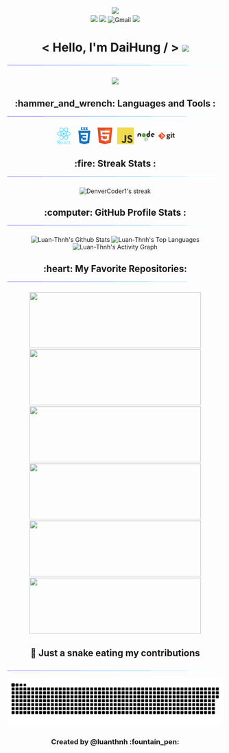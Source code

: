 <div id="header" align="center">
  <img src="https://media4.giphy.com/media/v1.Y2lkPTc5MGI3NjExOTNsd3J1aHRvODFneW1jNmpvYXlndjgya3RrNDZ5ZHNkODdjZGxibiZlcD12MV9pbnRlcm5hbF9naWZfYnlfaWQmY3Q9Zw/scZPhLqaVOM1qG4lT9/giphy.gif" width="300"/>
</div>

<div id="badges" align="center">
  <a href="http://facebook.com/daihung.dev/" style="text-decoration: none">
    <img src="https://img.shields.io/badge/Facebook-blue?style=for-the-badge&logo=facebook&logoColor=white"/>
  </a>
  
  <a href="https://drive.google.com/file/d/1KCrKMocsvZSbM1Y2DWgpiU2QhZ1N4PDd/view?usp=sharing" style="text-decoration: none">
    <img src="https://img.shields.io/badge/Zalo-blue?style=for-the-badge&logo=zalo&logoColor=white"/>
  </a>
  
  <a href="#" style="text-decoration: none">
    <img  alt="Gmail" src="https://img.shields.io/badge/Gmail-D14836?style=for-the-badge&logo=gmail&logoColor=white" title="daihung.dev@gmail.com"/>  
  </a>
  
  <a href="https://drive.google.com/file/d/1n4szqu_mIW4JgEz8HTxQk_CekPG3JH4D/view?usp=sharing" style="text-decoration: none">
    <img src="https://img.shields.io/badge/Instagram-red?style=for-the-badge&logo=instagram&logoColor=white"/>
  </a>

  <h1>
    < Hello, I'm DaiHung / >
    <img src="https://media.giphy.com/media/hvRJCLFzcasrR4ia7z/giphy.gif" width="30px"/>
    <img src="https://github.com/MLX15/MLX15/blob/master/a.gif" />
  </h1>
  
</div>


<div align="center">
  <img src="https://media2.giphy.com/media/v1.Y2lkPTc5MGI3NjExbGkzN25rYXg4eXdqN3M1MmdxcWlneng4d3V4bDE2NXB2ZHR6c2phZiZlcD12MV9pbnRlcm5hbF9naWZfYnlfaWQmY3Q9Zw/bGgsc5mWoryfgKBx1u/giphy.gif" width="500"/>
</div>


<h2 align="center">:hammer_and_wrench: Languages and Tools :<img src="https://github.com/MLX15/MLX15/blob/master/a.gif" /></h2>

<div align="center">
  <img src="https://github.com/devicons/devicon/blob/master/icons/react/react-original-wordmark.svg" title="React" alt="React" width="40" height="40"/>&nbsp;
  <img src="https://github.com/devicons/devicon/blob/master/icons/css3/css3-plain-wordmark.svg"  title="CSS3" alt="CSS" width="40" height="40"/>&nbsp;
  <img src="https://github.com/devicons/devicon/blob/master/icons/html5/html5-original.svg" title="HTML5" alt="HTML" width="40" height="40"/>&nbsp;
  <img src="https://github.com/devicons/devicon/blob/master/icons/javascript/javascript-original.svg" title="JavaScript" alt="JavaScript" width="40" height="40"/>&nbsp;
  <img src="https://github.com/devicons/devicon/blob/master/icons/nodejs/nodejs-original-wordmark.svg" title="NodeJS" alt="NodeJS" width="40" height="40"/>&nbsp;
  <img src="https://github.com/devicons/devicon/blob/master/icons/git/git-original-wordmark.svg" title="Git" **alt="Git" width="40" height="40"/>
</div>

<h2 align="center">:fire: Streak Stats : <img src="https://github.com/MLX15/MLX15/blob/master/a.gif" /></h2>

<p align="center">
      <img title="🔥 Get streak stats for your profile at git.io/streak-stats" alt="DenverCoder1's streak" src="https://streak-stats.demolab.com/?user=luan-thnh&theme=monokai-metallian&hide_border=true"/>
</p>

<h2 align="center">:computer: GitHub Profile Stats : <img src="https://github.com/MLX15/MLX15/blob/master/a.gif" /></h2>

<div align="center">
  <img alt="Luan-Thnh's Github Stats" src="https://github-readme-stats.vercel.app/api?username=luan-thnh&show_icons=true&include_all_commits=true&count_private=true&theme=react&hide_border=true&bg_color=1F222E&title_color=F85D7F&icon_color=F8D866" height="192px"/>
  <img alt="Luan-Thnh's Top Languages" src="https://github-readme-stats.vercel.app/api/top-langs/?username=luan-thnh&langs_count=8&layout=compact&theme=react&hide_border=true&bg_color=1F222E&title_color=F85D7F&icon_color=F8D866&hide=Jupyter%20Notebook,Roff" height="192px"/>
  <img alt="Luan-Thnh's Activity Graph" src="https://github-readme-activity-graph.vercel.app/graph?username=luan-thnh&bg_color=1F222E&color=F8D866&line=F85D7F&point=FFFFFF&area=true&hide_border=true&radius=8" height="268px"/>
</div>

<h2 align="center">:heart: My Favorite Repositories: <img src="https://github.com/MLX15/MLX15/blob/master/a.gif" /></h2>

<div align="center">
  <a href="https://github.com/luan-thnh/music-player"><img src="https://github-readme-stats.vercel.app/api/pin/?username=luan-thnh&repo=music-player&theme=react&hide_border=true&bg_color=1F222E&title_color=F85D7F&icon_color=F8D866" height="130px" width="400px"/></a>
  <a href="https://github.com/luan-thnh/lets-food"><img src="https://github-readme-stats.vercel.app/api/pin/?username=luan-thnh&repo=lets-food&theme=react&hide_border=true&bg_color=1F222E&title_color=F85D7F&icon_color=F8D866" height="130px" width="400px"/></a>
  <a href="https://github.com/luan-thnh/todo-list"><img src="https://github-readme-stats.vercel.app/api/pin/?username=luan-thnh&repo=todo-list&theme=react&hide_border=true&bg_color=1F222E&title_color=F85D7F&icon_color=F8D866" height="130px" width="400px"/></a>
  <a href="https://github.com/luan-thnh/foodyar"><img src="https://github-readme-stats.vercel.app/api/pin/?username=luan-thnh&repo=foodyar&theme=react&hide_border=true&bg_color=1F222E&title_color=F85D7F&icon_color=F8D866" height="130px" width="400px"/></a>
  <a href="https://github.com/luan-thnh/github-shop"><img src="https://github-readme-stats.vercel.app/api/pin/?username=luan-thnh&repo=github-shop&theme=react&hide_border=true&bg_color=1F222E&title_color=F85D7F&icon_color=F8D866" height="130px" width="400px"/></a>
  <a href="https://github.com/luan-thnh/finsweet"><img src="https://github-readme-stats.vercel.app/api/pin/?username=luan-thnh&repo=finsweet&theme=react&hide_border=true&bg_color=1F222E&title_color=F85D7F&icon_color=F8D866" height="130px" width="400px"/></a>
</div>

<h2 align="center">🐍 Just a snake eating my contributions</h2>
<a href="https://www.facebook.com/"><img src="https://github.com/MLX15/MLX15/blob/master/a.gif"></a>
<p align='center'>
  <img src="https://github.com/luan-thnh/luan-thnh/blob/main/github-user-contribution.svg">
</p>

<h3 align="center">Created by @luanthnh :fountain_pen:</h3>
